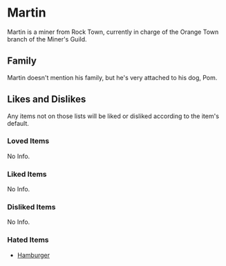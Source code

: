 # Martin

Martin is a miner from Rock Town, currently in charge of the Orange Town branch of the Miner's Guild.

## Family

Martin doesn't mention his family, but he's very attached to his dog, Pom.

## Likes and Dislikes

Any items not on those lists will be liked or disliked according to the item's default.

### Loved Items

No Info.

### Liked Items

No Info.

### Disliked Items

No Info.

### Hated Items

- [Hamburger](../items/hamburguer.md)